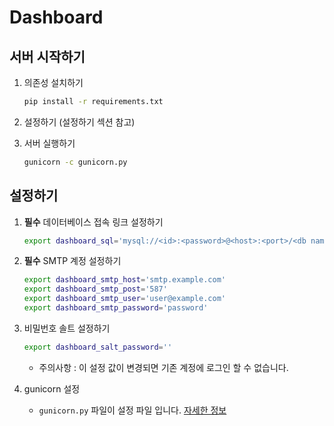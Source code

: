 # Dashboard

## 서버 시작하기

1. 의존성 설치하기

   ```bash
   pip install -r requirements.txt
   ```

2. 설정하기 (설정하기 섹션 참고)

3. 서버 실행하기

   ```bash
   gunicorn -c gunicorn.py
   ```

## 설정하기

1. **필수** 데이터베이스 접속 링크 설정하기

    ```bash
    export dashboard_sql='mysql://<id>:<password>@<host>:<port>/<db name>'
    ```

2. **필수** SMTP 계정 설정하기

    ```bash
    export dashboard_smtp_host='smtp.example.com'
    export dashboard_smtp_post='587'
    export dashboard_smtp_user='user@example.com'
    export dashboard_smtp_password='password'
    ```

3. 비밀번호 솔트 설정하기

    ```bash
    export dashboard_salt_password=''
    ```

    - 주의사항 : 이 설정 값이 변경되면 기존 계정에 로그인 할 수 없습니다.

4. gunicorn 설정

   - `gunicorn.py` 파일이 설정 파일 입니다. [자세한 정보](https://docs.gunicorn.org/en/stable/settings.html)
